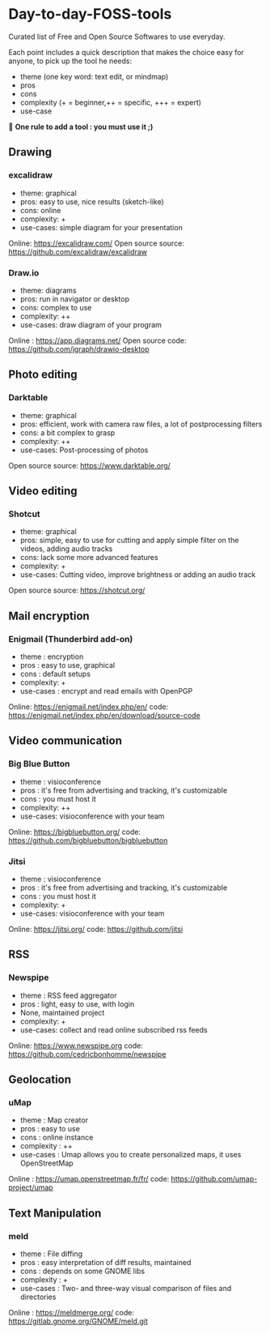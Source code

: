 # Day-to-day-FOSS-tools

Curated list of Free and Open Source Softwares to use everyday.

Each point includes a quick description that makes the choice easy for anyone, to pick up the tool he needs: 
  - theme (one key word: text edit, or mindmap)
  - pros
  - cons
  - complexity (+ = beginner,++ = specific, +++ = expert)
  - use-case
  
 :straight_ruler: **One rule to add a tool : you must use it ;)**
 
## Drawing

### excalidraw

- theme: graphical
- pros: easy to use, nice results (sketch-like)
- cons: online
- complexity: +
- use-cases: simple diagram for your presentation

Online: https://excalidraw.com/ Open source source: https://github.com/excalidraw/excalidraw

### Draw.io

- theme: diagrams
- pros: run in navigator or desktop
- cons: complex to use
- complexity: ++
- use-cases: draw diagram of your program

Online : https://app.diagrams.net/ Open source code: https://github.com/jgraph/drawio-desktop


## Photo editing

### Darktable

- theme: graphical
- pros: efficient, work with camera raw files, a lot of postprocessing filters
- cons: a bit complex to grasp
- complexity: ++
- use-cases: Post-processing of photos

Open source source: https://www.darktable.org/

## Video editing

### Shotcut

- theme: graphical
- pros: simple, easy to use for cutting and apply simple filter on the videos, adding audio tracks
- cons: lack some more advanced features
- complexity: +
- use-cases: Cutting video, improve brightness or adding an audio track

Open source source: https://shotcut.org/


## Mail encryption

### Enigmail (Thunderbird add-on)

- theme : encryption
- pros : easy to use, graphical
- cons : default setups
- complexity: +
- use-cases : encrypt and read emails with OpenPGP

Online: https://enigmail.net/index.php/en/ code: https://enigmail.net/index.php/en/download/source-code

## Video communication

### Big Blue Button

- theme : visioconference
- pros : it's free from advertising and tracking, it's customizable
- cons : you must host it
- complexity: ++
- use-cases: visioconference with your team

Online: https://bigbluebutton.org/ code: https://github.com/bigbluebutton/bigbluebutton

### Jitsi

- theme : visioconference
- pros : it's free from advertising and tracking, it's customizable
- cons : you must host it
- complexity: +
- use-cases: visioconference with your team

Online: https://jitsi.org/ code: https://github.com/jitsi

## RSS

### Newspipe

- theme : RSS feed aggregator
- pros : light, easy to use, with login
- None, maintained project
- complexity: +
- use-cases: collect and read online subscribed rss feeds

Online: https://www.newspipe.org code: https://github.com/cedricbonhomme/newspipe

## Geolocation

### uMap 

- theme : Map creator
- pros : easy to use
- cons : online instance
- complexity : ++
- use-cases :  Umap allows you to create personalized maps, it uses OpenStreetMap

Online : https://umap.openstreetmap.fr/fr/ code: https://github.com/umap-project/umap

## Text Manipulation

### meld

- theme : File diffing
- pros : easy interpretation of diff results, maintained
- cons : depends on some GNOME libs
- complexity : +
- use-cases : Two- and three-way visual comparison of files and directories

Online : https://meldmerge.org/ code: https://gitlab.gnome.org/GNOME/meld.git
